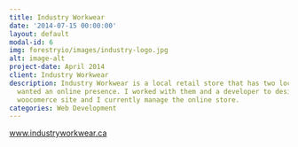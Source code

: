 ```yaml
---
title: Industry Workwear
date: '2014-07-15 00:00:00'
layout: default
modal-id: 6
img: forestryio/images/industry-logo.jpg
alt: image-alt
project-date: April 2014
client: Industry Workwear
description: Industry Workwear is a local retail store that has two locations and
  wanted an online presence. I worked with them and a developer to design a custom
  woocomerce site and I currently manage the online store.
categories: Web Development
---
```

www.industryworkwear.ca